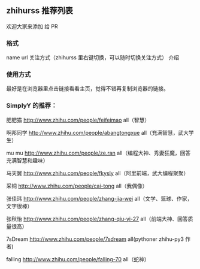 ## zhihurss 推荐列表

欢迎大家来添加 给 PR

### 格式
name  url  关注方式（zhihurss 里右键切换，可以随时切换关注方式） 介绍

### 使用方式
最好是在浏览器里点击链接看看主页，觉得不错再复制浏览器的链接。

### SimplyY 的推荐：


肥肥猫 http://www.zhihu.com/people/feifeimao all（智慧）

啊邦同学 http://www.zhihu.com/people/abangtongxue all（充满智慧，武大学生）

mu mu http://www.zhihu.com/people/ze.ran all（编程大神、秀妻狂魔，回答充满智慧和趣味）

马天翼 http://www.zhihu.com/people/fkysly all（阿里前端，武大编程聚聚）

采铜 http://www.zhihu.com/people/cai-tong all（我偶像）

张佳玮 http://www.zhihu.com/people/zhang-jia-wei all（文学、篮球、作家，文字很棒）

张秋怡 http://www.zhihu.com/people/zhang-qiu-yi-27 all（前端大神、回答质量很高）

7sDream http://www.zhihu.com/people/7sdream all(pythoner zhihu-py3 作者)

falling http://www.zhihu.com/people/falling-70 all（蛇神）
